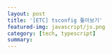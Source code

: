 ```yaml
---
layout: post
title: '[ETC] tsconfig 톺아보기'
featured-img: javascript/js.png
category: [tech, typescript]
summary:
---
```

